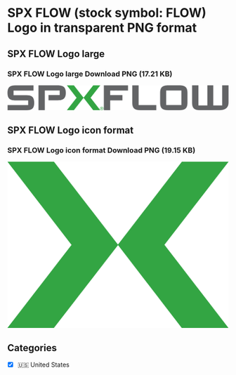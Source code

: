 # SPX FLOW (stock symbol: FLOW) Logo in transparent PNG format

## SPX FLOW Logo large

### SPX FLOW Logo large Download PNG (17.21 KB)

![SPX FLOW Logo large Download PNG (17.21 KB)](/img/orig/FLOW_BIG-7054bbfe.png)

## SPX FLOW Logo icon format

### SPX FLOW Logo icon format Download PNG (19.15 KB)

![SPX FLOW Logo icon format Download PNG (19.15 KB)](/img/orig/FLOW-d585c54e.png)



## Categories
- [x] 🇺🇸 United States
